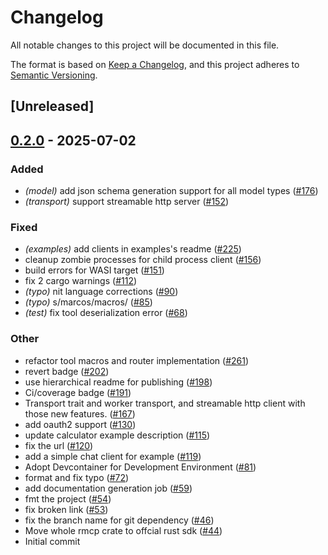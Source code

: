 # Changelog

All notable changes to this project will be documented in this file.

The format is based on [Keep a Changelog](https://keepachangelog.com/en/1.0.0/),
and this project adheres to [Semantic Versioning](https://semver.org/spec/v2.0.0.html).

## [Unreleased]

## [0.2.0](https://github.com/modelcontextprotocol/rust-sdk/compare/wasi-mcp-example-v0.1.5...wasi-mcp-example-v0.2.0) - 2025-07-02

### Added

- *(model)* add json schema generation support for all model types ([#176](https://github.com/modelcontextprotocol/rust-sdk/pull/176))
- *(transport)* support streamable http server ([#152](https://github.com/modelcontextprotocol/rust-sdk/pull/152))

### Fixed

- *(examples)* add clients in examples's readme ([#225](https://github.com/modelcontextprotocol/rust-sdk/pull/225))
- cleanup zombie processes for child process client ([#156](https://github.com/modelcontextprotocol/rust-sdk/pull/156))
- build errors for WASI target ([#151](https://github.com/modelcontextprotocol/rust-sdk/pull/151))
- fix 2 cargo warnings ([#112](https://github.com/modelcontextprotocol/rust-sdk/pull/112))
- *(typo)* nit language corrections ([#90](https://github.com/modelcontextprotocol/rust-sdk/pull/90))
- *(typo)* s/marcos/macros/ ([#85](https://github.com/modelcontextprotocol/rust-sdk/pull/85))
- *(test)* fix tool deserialization error ([#68](https://github.com/modelcontextprotocol/rust-sdk/pull/68))

### Other

- refactor tool macros and router implementation ([#261](https://github.com/modelcontextprotocol/rust-sdk/pull/261))
- revert badge ([#202](https://github.com/modelcontextprotocol/rust-sdk/pull/202))
- use hierarchical readme for publishing ([#198](https://github.com/modelcontextprotocol/rust-sdk/pull/198))
- Ci/coverage badge ([#191](https://github.com/modelcontextprotocol/rust-sdk/pull/191))
- Transport trait and worker transport, and streamable http client with those new features. ([#167](https://github.com/modelcontextprotocol/rust-sdk/pull/167))
- add oauth2 support ([#130](https://github.com/modelcontextprotocol/rust-sdk/pull/130))
- update calculator example description ([#115](https://github.com/modelcontextprotocol/rust-sdk/pull/115))
- fix the url ([#120](https://github.com/modelcontextprotocol/rust-sdk/pull/120))
- add a simple chat client for example ([#119](https://github.com/modelcontextprotocol/rust-sdk/pull/119))
- Adopt Devcontainer for Development Environment ([#81](https://github.com/modelcontextprotocol/rust-sdk/pull/81))
- format and fix typo ([#72](https://github.com/modelcontextprotocol/rust-sdk/pull/72))
- add documentation generation job ([#59](https://github.com/modelcontextprotocol/rust-sdk/pull/59))
- fmt the project ([#54](https://github.com/modelcontextprotocol/rust-sdk/pull/54))
- fix broken link ([#53](https://github.com/modelcontextprotocol/rust-sdk/pull/53))
- fix the branch name for git dependency ([#46](https://github.com/modelcontextprotocol/rust-sdk/pull/46))
- Move whole rmcp crate to offcial rust sdk ([#44](https://github.com/modelcontextprotocol/rust-sdk/pull/44))
- Initial commit
